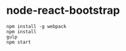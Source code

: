 node-react-bootstrap
====================


```
npm install -g webpack
npm install
gulp
npm start
```

